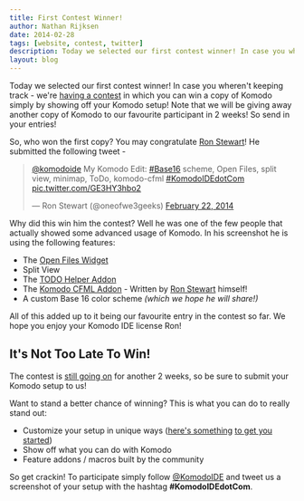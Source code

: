 ```yaml
---
title: First Contest Winner!
author: Nathan Rijksen
date: 2014-02-28
tags: [website, contest, twitter]
description: Today we selected our first contest winner! In case you wheren't keeping track - we're having a contest in which you can win a copy of Komodo simply by showing off your Komodo setup!
layout: blog
---
```


Today we selected our first contest winner! In case you wheren't keeping track -
we're [having a contest][Contest] in which you can win a copy of Komodo simply by showing
off your Komodo setup! Note that we will be giving away another copy of Komodo
to our favourite participant in 2 weeks! So send in your entries!

So, who won the first copy? You may congratulate [Ron Stewart]! He submitted the
following tweet -

<div class="centered">
<blockquote class="twitter-tweet" lang="en"><p><a href="https://twitter.com/komodoide">@komodoide</a> My Komodo Edit: <a href="https://twitter.com/search?q=%23Base16&amp;src=hash">#Base16</a>  scheme, Open Files, split view, minimap, ToDo, komodo-cfml  <a href="https://twitter.com/search?q=%23KomodoIDEdotCom&amp;src=hash">#KomodoIDEdotCom</a> <a href="http://t.co/GE3HY3hbo2">pic.twitter.com/GE3HY3hbo2</a></p>&mdash; Ron Stewart (@oneofwe3geeks) <a href="https://twitter.com/oneofwe3geeks/statuses/437277651917471744">February 22, 2014</a></blockquote>
<script async src="//platform.twitter.com/widgets.js" charset="utf-8"></script>
</div>

<a name="whydidhewin"></a>

Why did this win him the contest? Well he was one of the few people that actually
showed some advanced usage of Komodo. In his screenshot he is using the following
features:

 * The [Open Files Widget]
 * Split View
 * The [TODO Helper Addon]
 * The [Komodo CFML Addon] - Written by [Ron Stewart] himself!
 * A custom Base 16 color scheme *(which we hope he will share!)*

All of this added up to it being our favourite entry in the contest so far. We
hope you enjoy your Komodo IDE license Ron!

<a name="nottoolate"></a>
## It's Not Too Late To Win!

The contest is [still going on][Contest] for another 2 weeks, so be sure to submit
your Komodo setup to us!

Want to stand a better chance of winning? This is what you can do to really stand
out:

 * Customize your setup in unique ways ([here's something][started1] [to get you started][started2])
 * Show off what you can do with Komodo
 * Feature addons / macros built by the community

So get crackin! To participate simply follow [@KomodoIDE] and tweet us a screenshot
of your setup with the hashtag **#KomodoIDEdotCom**.

   [Contest]: /blog/2014-02/new-website-launched#contest "Read up on the contest"
   [Ron Stewart]: https://twitter.com/oneofwe3geeks "Ron Stewart's Twitter"
   [Open Files Widget]: http://komodoide.com/screencasts/watch/87675282-open-files-widget/ "Open Files Widget Screencast"
   [TODO Helper Addon]: http://community.activestate.com/xpi/todo-helper "TODO helper addon by Todd Whiteman"
   [Komodo CFML Addon]: http://www.we3geeks.org/komodo-cfml/ "Komodo CFML addon by Ron Stewart"
   [started1]: https://twitter.com/komodoide/status/436553888549044224
   [started2]: https://twitter.com/komodoide/status/436554453953818624
   [@KomodoIDE]: https://twitter.com/KomodoIDE

